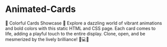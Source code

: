 # Animated-Cards
🌈 Colorful Cards Showcase 🎉  Explore a dazzling world of vibrant animations and bold colors with this static HTML and CSS page. Each card comes to life, adding a playful touch to the entire display. Clone, open, and be mesmerized by the lively brilliance! 🚀💻✨
